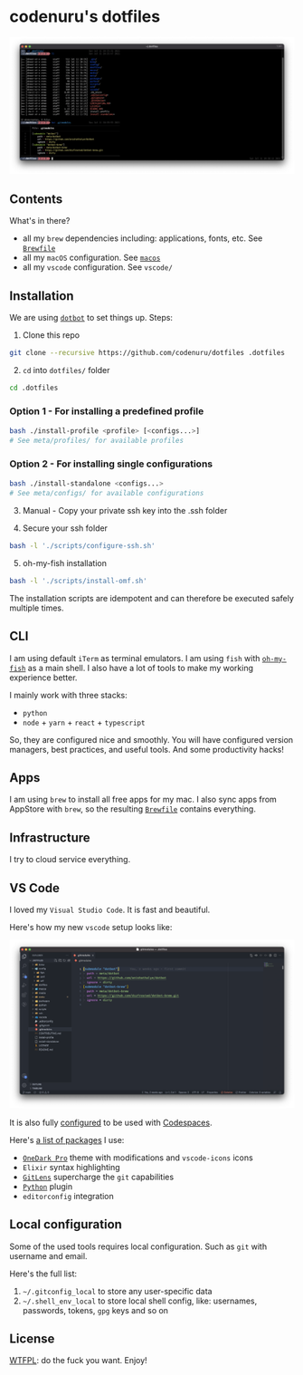 # codenuru's dotfiles

![codenuru's dotfiles](https://raw.githubusercontent.com/codenuru/dotfiles/master/media/iterm.png)


## Contents

What's in there?

- all my `brew` dependencies including: applications, fonts, etc. See [`Brewfile`](https://github.com/codenuru/dotfiles/blob/main/brew/Brewfile)
- all my `macOS` configuration. See [`macos`](https://github.com/codenuru/dotfiles/tree/main/macos/)
- all my `vscode` configuration. See `vscode/`

## Installation

We are using [`dotbot`](https://github.com/anishathalye/dotbot/)
to set things up. Steps:

1. Clone this repo

  ```bash
  git clone --recursive https://github.com/codenuru/dotfiles .dotfiles
  ```

2. `cd` into `dotfiles/` folder

  ```bash
  cd .dotfiles
  ```

### Option 1 - For installing a predefined profile

```bash
bash ./install-profile <profile> [<configs...>]
# See meta/profiles/ for available profiles
```

### Option 2 - For installing single configurations

```bash
bash ./install-standalone <configs...>
# See meta/configs/ for available configurations
```

3. Manual - Copy your private ssh key into the .ssh folder


4. Secure your ssh folder

```bash
bash -l './scripts/configure-ssh.sh'
```

5. oh-my-fish installation

```bash
bash -l './scripts/install-omf.sh'
```

The installation scripts are idempotent and can therefore be executed safely multiple times.

## CLI

I am using default `iTerm` as terminal emulators.
I am using `fish` with [`oh-my-fish`](https://github.com/oh-my-fish/oh-my-fish)
as a main shell.
I also have a lot of tools to make my working experience better.

I mainly work with three stacks:

- `python`
- `node` + `yarn` + `react` + `typescript`

So, they are configured nice and smoothly.
You will have configured version managers, best practices, and useful tools.
And some productivity hacks!

## Apps

I am using `brew` to install all free apps for my mac.
I also sync apps from AppStore with `brew`,
so the resulting [`Brewfile`](https://github.com/codenuru/dotfiles/blob/master/brew/Brewfile) contains everything.

## Infrastructure

I try to cloud service everything.

## VS Code

I loved my `Visual Studio Code`. It is fast and beautiful.

Here's how my new `vscode` setup looks like:

![codenuru's vscode for Python](https://raw.githubusercontent.com/codenuru/dotfiles/master/media/vscode.png)

It is also fully [configured](https://docs.github.com/en/free-pro-team@latest/github/developing-online-with-codespaces/personalizing-codespaces-for-your-account) to be used with [Codespaces](https://github.com/features/codespaces).

Here's [a list of packages](https://github.com/codenuru/dotfiles/blob/main/packages/vscode-extensions.sh) I use:

- [`OneDark Pro`](https://github.com/Binaryify/OneDark-Pro) theme with modifications and `vscode-icons` icons
- `Elixir` syntax highlighting
- [`GitLens`](https://github.com/eamodio/vscode-gitlens) supercharge the `git` capabilities
- [`Python`](https://github.com/Microsoft/vscode-python) plugin
- `editorconfig` integration

## Local configuration

Some of the used tools requires local configuration. Such as `git` with username and email.

Here's the full list:

1. `~/.gitconfig_local` to store any user-specific data
2. `~/.shell_env_local` to store local shell config, like: usernames, passwords, tokens, `gpg` keys and so on

## License

[WTFPL](https://en.wikipedia.org/wiki/WTFPL): do the fuck you want. Enjoy!
